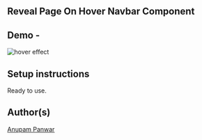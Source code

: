 ## Reveal Page On Hover Navbar Component


## Demo -

![hover effect](https://user-images.githubusercontent.com/65714751/125237127-d0f3a400-e302-11eb-99e5-92da2fbdf20d.gif)

## Setup instructions

Ready to use.

## Author(s)

[Anupam Panwar](https://github.com/Anupam-Panwar)
